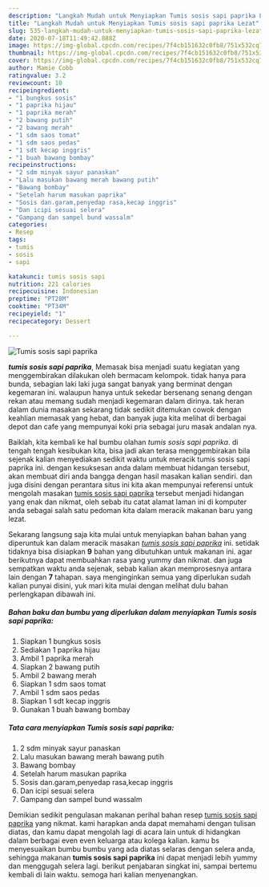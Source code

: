 ```yaml
---
description: "Langkah Mudah untuk Menyiapkan Tumis sosis sapi paprika Lezat"
title: "Langkah Mudah untuk Menyiapkan Tumis sosis sapi paprika Lezat"
slug: 535-langkah-mudah-untuk-menyiapkan-tumis-sosis-sapi-paprika-lezat
date: 2020-07-18T11:49:42.888Z
image: https://img-global.cpcdn.com/recipes/7f4cb151632c0fb8/751x532cq70/tumis-sosis-sapi-paprika-foto-resep-utama.jpg
thumbnail: https://img-global.cpcdn.com/recipes/7f4cb151632c0fb8/751x532cq70/tumis-sosis-sapi-paprika-foto-resep-utama.jpg
cover: https://img-global.cpcdn.com/recipes/7f4cb151632c0fb8/751x532cq70/tumis-sosis-sapi-paprika-foto-resep-utama.jpg
author: Mamie Cobb
ratingvalue: 3.2
reviewcount: 10
recipeingredient:
- "1 bungkus sosis"
- "1 paprika hijau"
- "1 paprika merah"
- "2 bawang putih"
- "2 bawang merah"
- "1 sdm saos tomat"
- "1 sdm saos pedas"
- "1 sdt kecap inggris"
- "1 buah bawang bombay"
recipeinstructions:
- "2 sdm minyak sayur panaskan"
- "Lalu masukan bawang merah bawang putih"
- "Bawang bombay"
- "Setelah harum masukan paprika"
- "Sosis dan.garam,penyedap rasa,kecap inggris"
- "Dan icipi sesuai selera"
- "Gampang dan sampel bund wassalm"
categories:
- Resep
tags:
- tumis
- sosis
- sapi

katakunci: tumis sosis sapi 
nutrition: 221 calories
recipecuisine: Indonesian
preptime: "PT28M"
cooktime: "PT34M"
recipeyield: "1"
recipecategory: Dessert

---
```



![Tumis sosis sapi paprika](https://img-global.cpcdn.com/recipes/7f4cb151632c0fb8/751x532cq70/tumis-sosis-sapi-paprika-foto-resep-utama.jpg)

<b><i>tumis sosis sapi paprika</i></b>, Memasak bisa menjadi suatu kegiatan yang menggembirakan dilakukan oleh bermacam kelompok. tidak hanya para bunda, sebagian laki laki juga sangat banyak yang berminat dengan kegemaran ini. walaupun hanya untuk sekedar bersenang senang dengan rekan atau memang sudah menjadi kegemaran dalam dirinya. tak heran dalam dunia masakan sekarang tidak sedikit ditemukan cowok dengan keahlian memasak yang hebat, dan banyak juga kita melihat di berbagai depot dan cafe yang mempunyai koki pria sebagai juru masak andalan nya.



Baiklah, kita kembali ke hal bumbu olahan <i>tumis sosis sapi paprika</i>. di tengah tengah kesibukan kita, bisa jadi akan terasa menggembirakan bila sejenak kalian menyediakan sedikit waktu untuk meracik tumis sosis sapi paprika ini. dengan kesuksesan anda dalam membuat hidangan tersebut, akan membuat diri anda bangga dengan hasil masakan kalian sendiri. dan juga disini dengan perantara situs ini kita akan mempunyai referensi untuk mengolah masakan <u>tumis sosis sapi paprika</u> tersebut menjadi hidangan yang enak dan nikmat, oleh sebab itu catat alamat laman ini di komputer anda sebagai salah satu pedoman kita dalam meracik makanan baru yang lezat.


Sekarang langsung saja kita mulai untuk menyiapkan bahan bahan yang diperuntuk kan dalam meracik masakan <u><i>tumis sosis sapi paprika</i></u> ini. setidak tidaknya bisa disiapkan <b>9</b> bahan yang dibutuhkan untuk makanan ini. agar berikutnya dapat membuahkan rasa yang yummy dan nikmat. dan juga sempatkan waktu anda sejenak, sebab kalian akan memprosesnya antara lain dengan <b>7</b> tahapan. saya menginginkan semua yang diperlukan sudah kalian punyai disini, yuk mari kita mulai dengan melihat dulu bahan perlengkapan dibawah ini.

<!--inarticleads1-->

##### Bahan baku dan bumbu yang diperlukan dalam menyiapkan Tumis sosis sapi paprika:

1. Siapkan 1 bungkus sosis
1. Sediakan 1 paprika hijau
1. Ambil 1 paprika merah
1. Siapkan 2 bawang putih
1. Ambil 2 bawang merah
1. Siapkan 1 sdm saos tomat
1. Ambil 1 sdm saos pedas
1. Siapkan 1 sdt kecap inggris
1. Gunakan 1 buah bawang bombay




<!--inarticleads2-->

##### Tata cara menyiapkan Tumis sosis sapi paprika:

1. 2 sdm minyak sayur panaskan
1. Lalu masukan bawang merah bawang putih
1. Bawang bombay
1. Setelah harum masukan paprika
1. Sosis dan.garam,penyedap rasa,kecap inggris
1. Dan icipi sesuai selera
1. Gampang dan sampel bund wassalm




Demikian sedikit pengulasan makanan perihal bahan resep <u>tumis sosis sapi paprika</u> yang nikmat. kami harapkan anda dapat memahami dengan tulisan diatas, dan kamu dapat mengolah lagi di acara lain untuk di hidangkan dalam berbagai even even keluarga atau kolega kalian. kamu bs menyesuaikan bumbu bumbu yang ada diatas selaras dengan selera anda, sehingga makanan <b>tumis sosis sapi paprika</b> ini dapat menjadi lebih yummy dan menggugah selera lagi. berikut penjabaran singkat ini, sampai bertemu kembali di lain waktu. semoga hari kalian menyenangkan.
